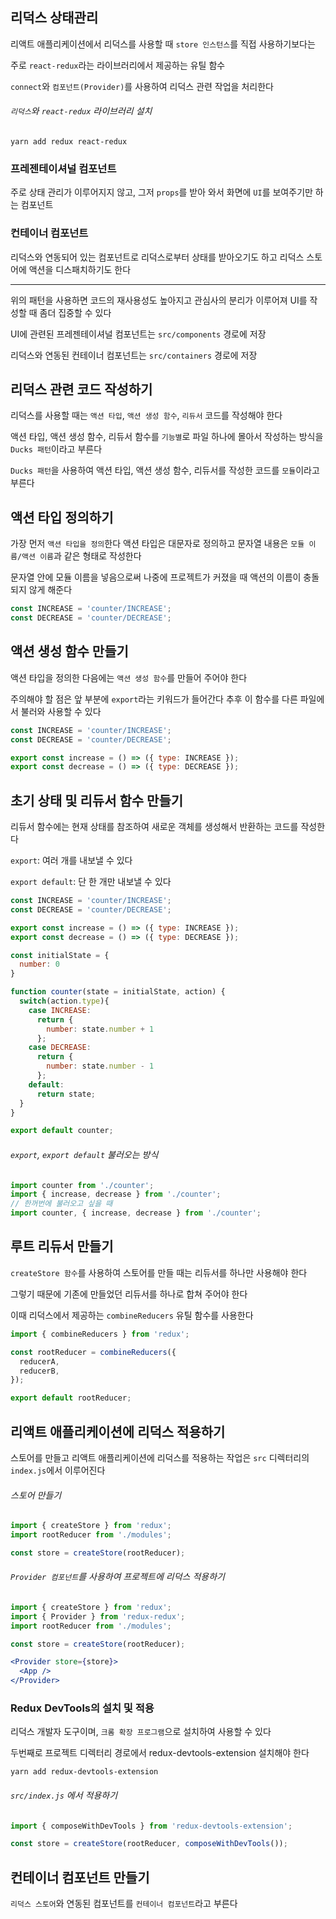 ## 리덕스 상태관리  
  
리액트 애플리케이션에서 리덕스를 사용할 때 `store 인스턴스`를 직접 사용하기보다는  
  
주로 `react-redux`라는 라이브러리에서 제공하는 유틸 함수  
  
`connect`와 `컴포넌트(Provider)`를 사용하여 리덕스 관련 작업을 처리한다
  
###### `리덕스`와 `react-redux` 라이브러리 설치  
```
yarn add redux react-redux
```  
    
### 프레젠테이셔널 컴포넌트  
  
주로 상태 관리가 이루어지지 않고, 그저 `props`를 받아 와서 화면에 `UI`를 보여주기만 하는 컴포넌트  
  
### 컨테이너 컴포넌트  
  
리덕스와 연동되어 있는 컴포넌트로 리덕스로부터 상태를 받아오기도 하고 리덕스 스토어에 액션을 디스패치하기도 한다  
  
---
  
위의 패턴을 사용하면 코드의 재사용성도 높아지고 관심사의 분리가 이루어져 UI를 작성할 때 좀더 집중할 수 있다  
  
UI에 관련된 프레젠테이셔널 컴포넌트는 `src/components` 경로에 저장  
  
리덕스와 연동된 컨테이너 컴포넌트는 `src/containers` 경로에 저장  
  
## 리덕스 관련 코드 작성하기  
  
리덕스를 사용할 때는 `액션 타입`, `액션 생성 함수`, `리듀서` 코드를 작성해야 한다  
  
액션 타입, 액션 생성 함수, 리듀서 함수를 `기능별`로 파일 하나에 몰아서 작성하는 방식을 `Ducks 패턴`이라고 부른다  
  
`Ducks 패턴`을 사용하여 액션 타입, 액션 생성 함수, 리듀서를 작성한 코드를 `모듈`이라고 부른다  
  
## 액션 타입 정의하기
  
가장 먼저 `액션 타입을 정의`한다 액션 타입은 대문자로 정의하고 문자열 내용은 `모듈 이름/액션 이름`과 같은 형태로 작성한다  
  
문자열 안에 모듈 이름을 넣음으로써 나중에 프로젝트가 커졌을 때 액션의 이름이 충돌되지 않게 해준다  
  
```jsx
const INCREASE = 'counter/INCREASE';
const DECREASE = 'counter/DECREASE';
```
  
## 액션 생성 함수 만들기  
  
액션 타입을 정의한 다음에는 `액션 생성 함수`를 만들어 주어야 한다  
  
주의해야 할 점은 앞 부분에 `export`라는 키워드가 들어간다 추후 이 함수를 다른 파일에서 불러와 사용할 수 있다  
  
```jsx
const INCREASE = 'counter/INCREASE';
const DECREASE = 'counter/DECREASE';

export const increase = () => ({ type: INCREASE });
export const decrease = () => ({ type: DECREASE });
```  
  
## 초기 상태 및 리듀서 함수 만들기
  
리듀서 함수에는 현재 상태를 참조하여 새로운 객체를 생성해서 반환하는 코드를 작성한다  
  
`export`: 여러 개를 내보낼 수 있다  
  
`export default`: 단 한 개만 내보낼 수 있다  
  
```jsx
const INCREASE = 'counter/INCREASE';
const DECREASE = 'counter/DECREASE';

export const increase = () => ({ type: INCREASE });
export const decrease = () => ({ type: DECREASE });

const initialState = {
  number: 0
}

function counter(state = initialState, action) {
  switch(action.type){
    case INCREASE:
      return {
        number: state.number + 1
      };
    case DECREASE:
      return {
        number: state.number - 1
      };
    default:
      return state;
  }
}

export default counter;
```
  
###### `export`, `export default` 불러오는 방식  
  
```jsx
import counter from './counter';
import { increase, decrease } from './counter';
// 한꺼번에 불러오고 싶을 때
import counter, { increase, decrease } from './counter';
```
  
## 루트 리듀서 만들기
  
`createStore 함수`를 사용하여 스토어를 만들 때는 리듀서를 하나만 사용해야 한다  
  
그렇기 때문에 기존에 만들었던 리듀서를 하나로 합쳐 주어야 한다  
  
이때 리덕스에서 제공하는 `combineReducers` 유틸 함수를 사용한다  
  
```jsx
import { combineReducers } from 'redux';

const rootReducer = combineReducers({
  reducerA,
  reducerB,
});

export default rootReducer;
```
  
## 리액트 애플리케이션에 리덕스 적용하기
  
스토어를 만들고 리액트 애플리케이션에 리덕스를 적용하는 작업은 `src` 디렉터리의 `index.js`에서 이루어진다  
  
###### 스토어 만들기
```jsx
import { createStore } from 'redux';
import rootReducer from './modules';

const store = createStore(rootReducer);
```
  
###### `Provider 컴포넌트`를 사용하여 프로젝트에 리덕스 적용하기
```jsx
import { createStore } from 'redux';
import { Provider } from 'redux-redux';
import rootReducer from './modules';

const store = createStore(rootReducer);

<Provider store={store}>
  <App />
</Provider>
```  

### Redux DevTools의 설치 및 적용
  
리덕스 개발자 도구이며, `크롬 확장 프로그램`으로 설치하여 사용할 수 있다  
  
두번째로 프로젝트 디렉터리 경로에서 redux-devtools-extension 설치해야 한다  
  
```
yarn add redux-devtools-extension
```
  
###### `src/index.js` 에서 적용하기
```jsx
import { composeWithDevTools } from 'redux-devtools-extension';

const store = createStore(rootReducer, composeWithDevTools());
```
  
## 컨테이너 컴포넌트 만들기
  
`리덕스 스토어`와 연동된 컴포넌트를 `컨테이너 컴포넌트`라고 부른다  

